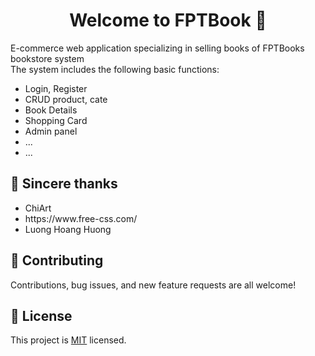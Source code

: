 <h1 align="center">Welcome to FPTBook  👋</h1>

E-commerce web application specializing in selling books of FPTBooks bookstore system
<br>
The system includes the following basic functions:
<br>
<ul>
        <li>Login, Register</li>
        <li>CRUD product, cate</li>
        <li>Book Details</li>
        <li>Shopping Card</li>
        <li>Admin panel</li>
        <li>...</li>
        <li>...</li>
</ul>
  
## 💚 Sincere thanks
<ul>
        <li>ChiArt</li>
        <li>https://www.free-css.com/</li>
        <li>Luong Hoang Huong</li>
        
</ul>
  
## 🤝 Contributing

Contributions, bug issues, and new feature requests are all welcome!

## 📝 License

This project is <a href="https://github.com/zolmkoz/WebBookStore/blob/master/LICENSE">MIT</a> licensed.

